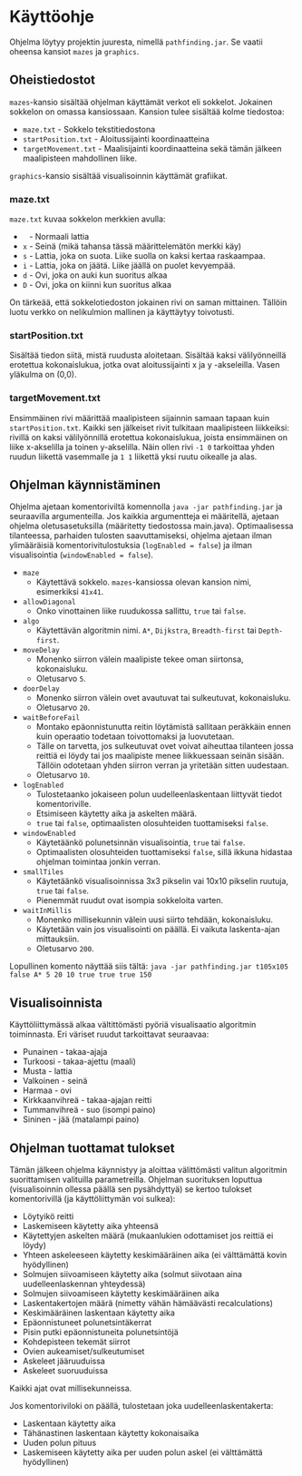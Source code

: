 # Käyttöohje

Ohjelma löytyy projektin juuresta, nimellä `pathfinding.jar`. Se vaatii oheensa kansiot `mazes` ja `graphics`.

## Oheistiedostot

`mazes`-kansio sisältää ohjelman käyttämät verkot eli sokkelot. Jokainen sokkelon on omassa kansiossaan. Kansion tulee sisältää kolme tiedostoa:
 * `maze.txt` - Sokkelo tekstitiedostona
 * `startPosition.txt` - Aloitussijainti koordinaatteina
 * `targetMovement.txt` - Maalisijainti koordinaatteina sekä tämän jälkeen maalipisteen mahdollinen liike.
 
`graphics`-kansio sisältää visualisoinnin käyttämät grafiikat.
 
### maze.txt

`maze.txt` kuvaa sokkelon merkkien avulla:
* ` ` - Normaali lattia
* `x` - Seinä (mikä tahansa tässä määrittelemätön merkki käy)
* `s` - Lattia, joka on suota. Liike suolla on kaksi kertaa raskaampaa.
* `i` - Lattia, joka on jäätä. Liike jäällä on puolet kevyempää.
* `d` - Ovi, joka on auki kun suoritus alkaa
* `D` - Ovi, joka on kiinni kun suoritus alkaa

On tärkeää, että sokkelotiedoston jokainen rivi on saman mittainen. Tällöin luotu verkko on nelikulmion mallinen ja käyttäytyy toivotusti.

### startPosition.txt

Sisältää tiedon siitä, mistä ruudusta aloitetaan. Sisältää kaksi välilyönneillä erotettua kokonaislukua, jotka ovat aloitussijainti x ja y -akseleilla. Vasen yläkulma on (0,0).

### targetMovement.txt

Ensimmäinen rivi määrittää maalipisteen sijainnin samaan tapaan kuin `startPosition.txt`. Kaikki sen jälkeiset rivit tulkitaan maalipisteen liikkeiksi: rivillä on kaksi välilyönnillä erotettua kokonaislukua, joista ensimmäinen on liike x-akselilla ja toinen y-akselilla. Näin ollen rivi `-1 0` tarkoittaa yhden ruudun liikettä vasemmalle ja `1 1` liikettä yksi ruutu oikealle ja alas.

## Ohjelman käynnistäminen

Ohjelma ajetaan komentoriviltä komennolla `java -jar pathfinding.jar` ja seuraavilla argumenteilla. Jos kaikkia argumentteja ei määritellä, ajetaan ohjelma oletusasetuksilla (määritetty tiedostossa main.java).
Optimaalisessa tilanteessa, parhaiden tulosten saavuttamiseksi, ohjelma ajetaan ilman ylimääräisiä komentorivitulostuksia (`logEnabled = false`) ja ilman visualisointia (`windowEnabled = false`).

* `maze`
  * Käytettävä sokkelo. `mazes`-kansiossa olevan kansion nimi, esimerkiksi `41x41`.
* `allowDiagonal`
  * Onko vinottainen liike ruudukossa sallittu, `true` tai `false`.
* `algo`
  * Käytettävän algoritmin nimi. `A*`, `Dijkstra`, `Breadth-first` tai `Depth-first`.
* `moveDelay`
  * Monenko siirron välein maalipiste tekee oman siirtonsa, kokonaisluku.
  * Oletusarvo `5`.
* `doorDelay`
  * Monenko siirron välein ovet avautuvat tai sulkeutuvat, kokonaisluku.
  * Oletusarvo `20`.
* `waitBeforeFail`
  * Montako epäonnistunutta reitin löytämistä sallitaan peräkkäin ennen kuin operaatio todetaan toivottomaksi ja luovutetaan.
  * Tälle on tarvetta, jos sulkeutuvat ovet voivat aiheuttaa tilanteen jossa reittiä ei löydy tai jos maalipiste menee liikkuessaan seinän sisään. Tällöin odotetaan yhden siirron verran ja yritetään sitten uudestaan.
  * Oletusarvo `10`.
* `logEnabled`
  * Tulostetaanko jokaiseen polun uudelleenlaskentaan liittyvät tiedot komentoriville.
  * Etsimiseen käytetty aika ja askelten määrä.
  * `true` tai `false`, optimaalisten olosuhteiden tuottamiseksi `false`.
* `windowEnabled`
  * Käytetäänkö polunetsinnän visualisointia, `true` tai `false`.
  * Optimaalisten olosuhteiden tuottamiseksi `false`, sillä ikkuna hidastaa ohjelman toimintaa jonkin verran.
* `smallTiles`
  * Käytetäänkö visualisoinnissa 3x3 pikselin vai 10x10 pikselin ruutuja, `true` tai `false`.
  * Pienemmät ruudut ovat isompia sokkeloita varten.
* `waitInMillis`
  * Monenko millisekunnin välein uusi siirto tehdään, kokonaisluku.
  * Käytetään vain jos visualisointi on päällä. Ei vaikuta laskenta-ajan mittauksiin.
  * Oletusarvo `200`.
  
Lopullinen komento näyttää siis tältä: `java -jar pathfinding.jar t105x105 false A* 5 20 10 true true true 150`

## Visualisoinnista

Käyttöliittymässä alkaa vältittömästi pyöriä visualisaatio algoritmin toiminnasta. Eri väriset ruudut tarkoittavat seuraavaa:
* Punainen - takaa-ajaja
* Turkoosi - takaa-ajettu (maali)
* Musta - lattia
* Valkoinen - seinä
* Harmaa - ovi
* Kirkkaanvihreä - takaa-ajajan reitti
* Tummanvihreä - suo (isompi paino)
* Sininen - jää (matalampi paino)

## Ohjelman tuottamat tulokset
  
Tämän jälkeen ohjelma käynnistyy ja aloittaa välittömästi valitun algoritmin suorittamisen valituilla parametreilla. Ohjelman suorituksen loputtua (visualisoinnin ollessa päällä sen pysähdyttyä) se kertoo tulokset komentorivillä (ja käyttöliittymän voi sulkea):
* Löytyikö reitti
* Laskemiseen käytetty aika yhteensä
* Käytettyjen askelten määrä (mukaanlukien odottamiset jos reittiä ei löydy)
* Yhteen askeleeseen käytetty keskimääräinen aika (ei välttämättä kovin hyödyllinen)
* Solmujen siivoamiseen käytetty aika (solmut siivotaan aina uudelleenlaskennan yhteydessä)
* Solmujen siivoamiseen käytetty keskimääräinen aika
* Laskentakertojen määrä (nimetty vähän hämäävästi recalculations)
* Keskimääräinen laskentaan käytetty aika
* Epäonnistuneet polunetsintäkerrat
* Pisin putki epäonnistuneita polunetsintöjä
* Kohdepisteen tekemät siirrot
* Ovien aukeamiset/sulkeutumiset
* Askeleet jääruuduissa
* Askeleet suoruuduissa

Kaikki ajat ovat millisekunneissa.

Jos komentoriviloki on päällä, tulostetaan joka uudelleenlaskentakerta:
* Laskentaan käytetty aika
* Tähänastinen laskentaan käytetty kokonaisaika
* Uuden polun pituus
* Laskemiseen käytetty aika per uuden polun askel (ei välttämättä hyödyllinen)
